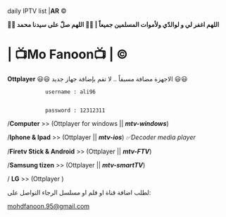 daily IPTV list  |**AR** ©️

**🤲🤲 اللهم اغفر لي و لوالدّي ولأموات المسلمين جميعاً | 🤲🤲 اللهم صلّ على سيدنا محمد**


# | 📺Mo Fanoon📺 | ©️



**Ottplayer** 😃😃 الاجهزة مضافة مسبقاً .. لا تقم بإضافة جهاز جديد 😃😃  


                username : ali96


                password : 12312311

/**Computer** >>               (Ottplayer for windows  || ***mtv-windows***)  

/**Iphone & Ipad** >>          (Ottplayer  || ***mtv-ios***) *✅Decoder media player*

/**Firetv Stick & Android** >> (Ottplayer  || ***mtv-FTV***)  

/**Samsung tizen** >>          (Ottplayer   || ***mtv-smartTV***)
 
/ **LG**   >>                  (Ottplayer )


لطلب اضافة قناة او فلم او مسلسل الرجاء التواصل على:  

mohdfanoon.95@gmail.com

